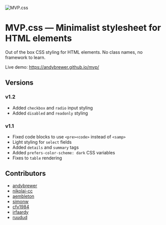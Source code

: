 ![MVP.css](img/logo.png)

# MVP.css — Minimalist stylesheet for HTML elements

Out of the box CSS styling for HTML elements. No class names, no framework to learn.

Live demo: https://andybrewer.github.io/mvp/

## Versions

### v1.2
* Added `checkbox` and `radio` input styling
* Added `disabled` and `readonly` styling

### v1.1
* Fixed code blocks to use `<pre><code>` instead of `<samp>`
* Light styling for `select` fields
* Added `details` and `summary` tags
* Added `prefers-color-scheme: dark` CSS variables
* Fixes to `table` rendering

## Contributors
* [andybrewer](https://github.com/andybrewer)
* [nikolai-cc](https://github.com/nikolai-cc)
* [aembleton](https://github.com/aembleton)
* [simonw](https://github.com/simonw)
* [cfv1984](https://github.com/cfv1984)
* [irfaardy](https://github.com/irfaardy)
* [ruudud](https://github.com/ruudud)